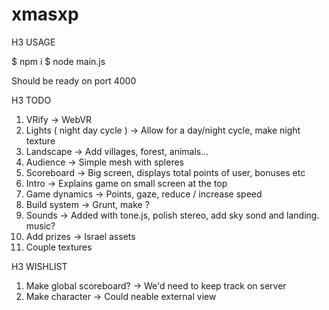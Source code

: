 # xmasxp

H3 USAGE

$ npm i
$ node main.js

Should be ready on port 4000

H3 TODO

1. VRify -> WebVR
2. Lights ( night day cycle ) -> Allow for a day/night cycle, make night texture
3. Landscape -> Add villages, forest, animals...
4. Audience -> Simple mesh with spleres
5. Scoreboard -> Big screen, displays total points of user, bonuses etc
6. Intro -> Explains game on small screen at the top
7. Game dynamics -> Points, gaze, reduce / increase speed
8. Build system -> Grunt, make ?
9. Sounds -> Added with tone.js, polish stereo, add sky sond and landing. music?
10. Add prizes -> Israel assets
11. Couple textures

H3 WISHLIST

1. Make global scoreboard? -> We'd need to keep track on server
2. Make character -> Could neable external view
